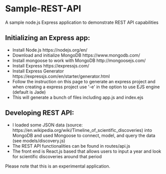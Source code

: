 # Sample-REST-API
A sample node.js Express application to demonstrate REST API capabilities

<h2>Initializing an Express app:</h2>
<ul>
<li>Install Node.js https://nodejs.org/en/</li>
<li>Download and initialize MongoDB https://www.mongodb.com/</li>
<li>Install mongoose to work with MongoDB http://mongoosejs.com/
<li>Install Express https://expressjs.com/</li>
<li>Install Express Generator https://expressjs.com/en/starter/generator.html</li>
<li>Follow the instruction on this page to generate an express project and when creating a express project use '-e' in the option to use EJS engine (default is Jade)</li>
<li>This will generate a bunch of files including app.js and index.ejs</li>
 </ul>
 
<h2>Developing REST API:</h2>
<ul>
<li>I loaded some JSON data (source: https://en.wikipedia.org/wiki/Timeline_of_scientific_discoveries) into MongoDB and used Mongoose to connect, model, and query the data (see models/discovery.js)</li>
<li>The REST API functionalities can be found in routes/api.js</li>
<li>The front end is React.js based that allows users to input a year and look for scientific discoveries around that period</li>
</ul>
 
Please note that this is an experimental application.
